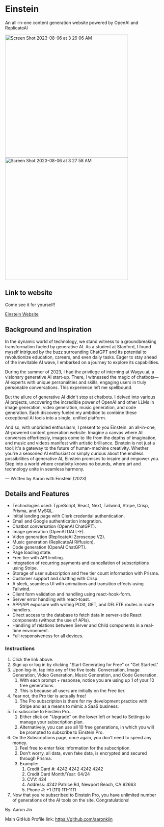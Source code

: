# Einstein

An all-in-one content generation website powered by OpenAI and ReplicateAI

<img width="400" alt="Screen Shot 2023-08-06 at 3 29 06 AM" src="https://github.com/aaronkjin/einstein/assets/58490258/ed47523f-9139-400e-af38-e71d57733e0d">

<img width="400" alt="Screen Shot 2023-08-06 at 3 27 58 AM" src="https://github.com/aaronkjin/einstein/assets/58490258/be8f66bc-3287-49e2-ba14-0e71408c7a3a">

## Link to website

Come see it for yourself!

[Einstein Website](https://ai-einstein.vercel.app/)

## Background and Inspiration

In the dynamic world of technology, we stand witness to a groundbreaking transformation fueled by generative AI. As a student at Stanford, I found myself intrigued by the buzz surrounding ChatGPT and its potential to revolutionize education, careers, and even daily tasks. Eager to stay ahead of the inevitable AI wave, I embarked on a journey to explore its capabilities.

During the summer of 2023, I had the privilege of interning at Wagyu.ai, a visionary generative AI start-up. There, I witnessed the magic of chatbots—AI experts with unique personalities and skills, engaging users in truly personable conversations. This experience left me spellbound.

But the allure of generative AI didn't stop at chatbots. I delved into various AI projects, uncovering the incredible power of OpenAI and other LLMs in image generation, video generation, music generation, and code generation. Each discovery fueled my ambition to combine these exceptional AI tools into a single, unified platform.

And so, with unbridled enthusiasm, I present to you Einstein: an all-in-one, AI-powered content generation website. Imagine a canvas where AI converses effortlessly, images come to life from the depths of imagination, and music and videos manifest with artistic brilliance. Einstein is not just a tool; it's a gateway to the future of human-machine creativity. Whether you're a seasoned AI enthusiast or simply curious about the endless possibilities of generative AI, Einstein promises to inspire and empower you. Step into a world where creativity knows no bounds, where art and technology unite in seamless harmony.

&mdash; Written by Aaron with Einstein (2023)


## Details and Features

- Technologies used: TypeScript, React, Next, Tailwind, Stripe, Crisp, Prisma, and MySQL.
- Initial landing page with Clerk credential authentication.
- Email and Google authentication integration.
- Chatbot conversation (OpenAI ChatGPT).
- Image generation (OpenAI DALL-E).
- Video generation (ReplicateAI Zeroscope V2).
- Music generation (ReplicateAI Riffusion).
- Code generation (OpenAI ChatGPT).
- Page loading state.
- Free tier with API limiting.
- Integration of recurring payments and cancellation of subscriptions using Stripe.
- Storage of user subscription and free tier count information with Prisma.
- Customer support and chatting with Crisp.
- A sleek, seamless UI with animations and transition effects using Tailwind.
- Client form validation and handling using react-hook-form.
- Server error handling with react-toast.
- APP/API exposure with writing POSt, GET, and DELETE routes in route handlers.
- Direct access to the database to fetch data in server-side React components (without the use of APIs).
- Handling of relations between Server and Child components in a real-time environment.
- Full responsiveness for all devices.

### Instructions

1. Click the link above.
2. Sign up or log in by clicking "Start Generating for Free" or "Get Started."
3. Upon log-in, tap into any of the five tools: Conversation, Image Generation, Video Generation, Music Generation, and Code Generation.
    1. With each prompt + response, notice you are using up 1 of your 10 free generations.
    2. This is because all users are initially on the Free tier.
4. Fear not, the Pro tier is actually free!
    1. The Pro subscription is there for my development practice with Stripe and as a means to mimic a SaaS business.
5. To subscribe to Einstein Pro...
    1. Either click on "Upgrade" on the lower left _or_ head to Settings to manage your subscription plan.
    2. Alternatively, you can use all 10 free generations, in which you will be prompted to subscribe to Einstein Pro.
6. On the Subscriptions page, once again, you don't need to spend any money.
    1. Feel free to enter fake information for the subscription.
    2. Don't worry, all data, even fake data, is encrypted and secured through Prisma.
    3. Example:
       1. Credit Card #: 4242 4242 4242 4242
       2. Credit Card Month/Year: 04/24
       3. CVV: 424
       4. Address: 4242 Patrice Rd, Newport Beach, CA 92663
       5. Phone #: +1 (111) 111-1111
7. Now that you're subscribed to Einstein Pro, you have unlimited number of generations of the AI tools on the site. Congratulations!

By: Aaron Jin

Main GitHub Profile link: https://github.com/aaronkjin

